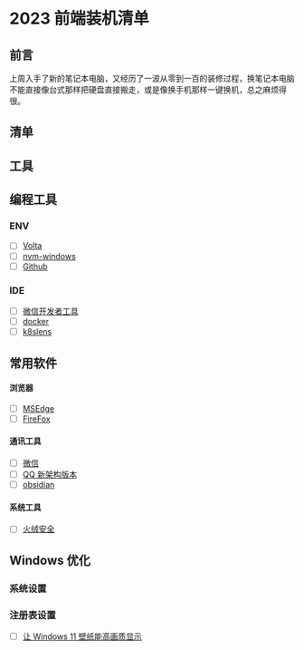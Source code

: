 # 2023 前端装机清单

## 前言

上周入手了新的笔记本电脑，又经历了一波从零到一百的装修过程，换笔记本电脑不能直接像台式那样把硬盘直接搬走，或是像换手机那样一键换机，总之麻烦得很。

## 清单

## 工具

## 编程工具

### ENV

- [ ] [Volta](https://docs.volta.sh/guide/#features)
- [ ] [nvm-windows](https://github.com/coreybutler/nvm-windows)
- [ ] [Github](https://desktop.github.com/)

### IDE

- [ ] [微信开发者工具](https://developers.weixin.qq.com/miniprogram/dev/devtools/stable)
- [ ] [docker](https://www.docker.com/)
- [ ] [k8slens](https://k8slens.dev/)

## 常用软件

#### 浏览器

- [ ] [MSEdge](https://www.microsoft.com/en-us/edge/download?form=MA13FW)
- [ ] [FireFox](https://www.firefox.com.cn/)

#### 通讯工具

- [ ] [微信](https://weixin.qq.com/)
- [ ] [QQ 新架构版本](https://im.qq.com/pcqq/index.shtml)
- [ ] [obsidian](https://obsidian.md/)

#### 系统工具

- [ ] [火绒安全](https://www.huorong.cn/)

## Windows 优化

### 系统设置

### 注册表设置

- [ ] [让 Windows 11 壁纸能高画质显示](https://www.apprcn.com/enable-high-quality-wallpaper-in-windows-11)
